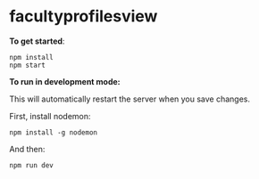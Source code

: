# facultyprofilesview

**To get started**:

```
npm install
npm start
```

**To run in development mode:**

This will automatically restart the server when you save changes.

First, install nodemon:

`npm install -g nodemon`

And then:

`npm run dev`
